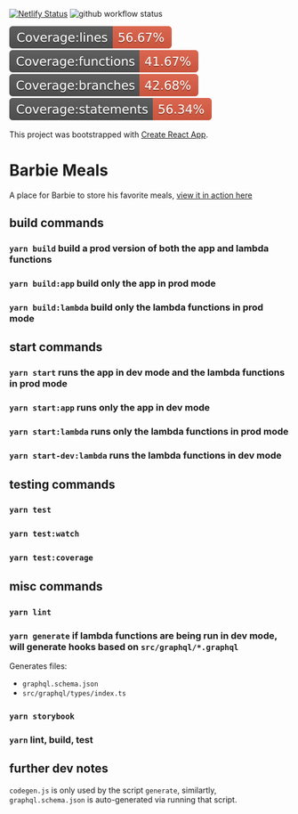 [![Netlify Status](https://api.netlify.com/api/v1/badges/0782926b-bd38-468e-a394-cc034d4712f1/deploy-status)](https://app.netlify.com/sites/barbie-meals/deploys)
![github workflow status](https://github.com/Barbacoa08/barbie-meals/actions/workflows/run-yarn.yml/badge.svg)

![Coverage lines](./badges/badge-lines.svg)
![Coverage functions](./badges/badge-functions.svg)
![Coverage branches](./badges/badge-branches.svg)
![Coverage statements](./badges/badge-statements.svg)

This project was bootstrapped with [Create React App](https://github.com/facebook/create-react-app).

# Barbie Meals

A place for Barbie to store his favorite meals, [view it in action here](https://barbie-meals.netlify.app/)


## build commands

### `yarn build` build a prod version of both the app and lambda functions
### `yarn build:app` build only the app in prod mode
### `yarn build:lambda` build only the lambda functions in prod mode


## start commands

### `yarn start` runs the app in dev mode and the lambda functions in prod mode
### `yarn start:app` runs only the app in dev mode
### `yarn start:lambda` runs only the lambda functions in prod mode
### `yarn start-dev:lambda` runs the lambda functions in dev mode


## testing commands

### `yarn test`
### `yarn test:watch`
### `yarn test:coverage`


## misc commands
### `yarn lint`

### `yarn generate` if lambda functions are being run in dev mode, will generate hooks based on `src/graphql/*.graphql`
Generates files:
- `graphql.schema.json`
- `src/graphql/types/index.ts`

### `yarn storybook`

### `yarn` lint, build, test


## further dev notes

`codegen.js` is only used by the script `generate`, similartly, `graphql.schema.json` is auto-generated via running that script.
